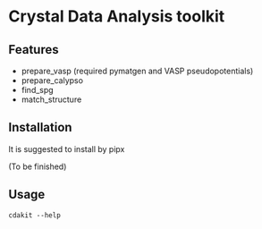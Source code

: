 # Crystal Data Analysis toolkit

## Features

- prepare_vasp (required pymatgen and VASP pseudopotentials)
- prepare_calypso
- find_spg
- match_structure

## Installation

It is suggested to install by pipx

(To be finished)

## Usage

```
cdakit --help
```

